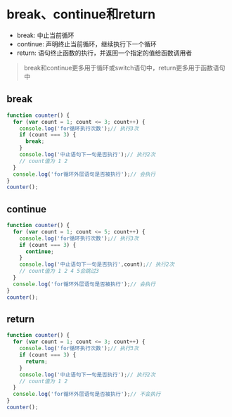 # break、continue和return

- break: 中止当前循环
- continue: 声明终止当前循环，继续执行下一个循环
- return: 语句终止函数的执行，并返回一个指定的值给函数调用者

> break和continue更多用于循环或switch语句中，return更多用于函数语句中


## break

```javascript
function counter() {
  for (var count = 1; count <= 3; count++) {
    console.log('for循环执行次数');// 执行3次
    if (count === 3) {
      break;
    }
    console.log('中止语句下一句是否执行');// 执行2次
    // count值为 1 2
  }
  console.log('for循环外层语句是否被执行');// 会执行
}
counter();
```


## continue

```javascript
function counter() {
  for (var count = 1; count <= 5; count++) {
    console.log('for循环执行次数');// 执行3次
    if (count === 3) {
      continue;
    }
    console.log('中止语句下一句是否执行',count);// 执行2次
    // count值为 1 2 4 5会跳过3
  }
  console.log('for循环外层语句是否被执行');// 会执行
}
counter();
```

## return

```javascript
function counter() {
  for (var count = 1; count <= 3; count++) {
    console.log('for循环执行次数');// 执行3次
    if (count === 3) {
      return;
    }
    console.log('中止语句下一句是否执行');// 执行2次
    // count值为 1 2
  }
  console.log('for循环外层语句是否被执行');// 不会执行
}
counter();
```